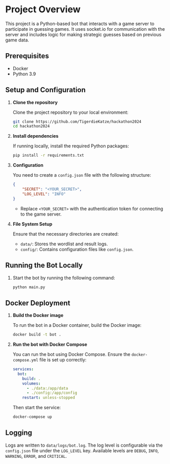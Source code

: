 # Project Overview

This project is a Python-based bot that interacts with a game server to participate in guessing games. It uses socket.io for communication with the server and includes logic for making strategic guesses based on previous game data.

## Prerequisites

- Docker
- Python 3.9

## Setup and Configuration

1. **Clone the repository**

   Clone the project repository to your local environment:
   ```bash
   git clone https://github.com/TigerdieKatze/hackathon2024
   cd hackathon2024
   ```

2. **Install dependencies**

   If running locally, install the required Python packages:
   ```bash
   pip install -r requirements.txt
   ```

3. **Configuration**

   You need to create a `config.json` file with the following structure:
   ```json
   {
       "SECRET": "<YOUR_SECRET>",
       "LOG_LEVEL": "INFO"
   }
   ```
   - Replace `<YOUR_SECRET>` with the authentication token for connecting to the game server.

4. **File System Setup**

   Ensure that the necessary directories are created:
   - `data/`: Stores the wordlist and result logs.
   - `config/`: Contains configuration files like `config.json`.

## Running the Bot Locally

1. Start the bot by running the following command:
   ```bash
   python main.py
   ```

## Docker Deployment

1. **Build the Docker image**

   To run the bot in a Docker container, build the Docker image:
   ```bash
   docker build -t bot .
   ```

2. **Run the bot with Docker Compose**

   You can run the bot using Docker Compose. Ensure the `docker-compose.yml` file is set up correctly:
   ```yaml
   services:
     bot:
       build: .
       volumes:
         - ./data:/app/data
         - ./config:/app/config
       restart: unless-stopped
   ```

   Then start the service:
   ```bash
   docker-compose up
   ```

## Logging

Logs are written to `data/logs/bot.log`. The log level is configurable via the `config.json` file under the `LOG_LEVEL` key. Available levels are `DEBUG`, `INFO`, `WARNING`, `ERROR`, and `CRITICAL`.